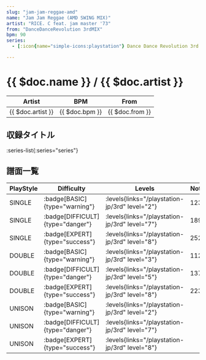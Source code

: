 ```yaml
---
slug: "jam-jam-reggae-amd"
name: "Jam Jam Reggae (AMD SWING MIX)"
artist: "RICE. C feat. jam master '73"
from: "DanceDanceRevolution 3rdMIX"
bpm: 90
series:
  - [:icon{name="simple-icons:playstation"} Dance Dance Revolution 3rd MIX :icon{name="flag:jp-4x3"}](/playstation-jp/3rd)

---
```


# {{ $doc.name }} / {{ $doc.artist }}

|Artist|BPM|From|
|------|---|----|
|{{ $doc.artist }}|{{ $doc.bpm }}|{{ $doc.from }}|

## 収録タイトル

:series-list{:series="series"}

## 譜面一覧

|PlayStyle|Difficulty|Levels|Notes|Movie|
|---------|----------|------|-----|-----|
|SINGLE| :badge[BASIC]{type="warning"}| :levels{links="/playstation-jp/3rd" level="2"}|123/0||
|SINGLE| :badge[DIFFICULT]{type="danger"}| :levels{links="/playstation-jp/3rd" level="7"}|189/0||
|SINGLE| :badge[EXPERT]{type="success"}| :levels{links="/playstation-jp/3rd" level="8"}|252/0||
|DOUBLE| :badge[BASIC]{type="warning"}| :levels{links="/playstation-jp/3rd" level="3"}|112/0||
|DOUBLE| :badge[DIFFICULT]{type="danger"}| :levels{links="/playstation-jp/3rd" level="5"}|137/0||
|DOUBLE| :badge[EXPERT]{type="success"}| :levels{links="/playstation-jp/3rd" level="8"}|223/0||
|UNISON| :badge[BASIC]{type="warning"}| :levels{links="/playstation-jp/3rd" level="2"}|||
|UNISON| :badge[DIFFICULT]{type="danger"}| :levels{links="/playstation-jp/3rd" level="7"}|||
|UNISON| :badge[EXPERT]{type="success"}| :levels{links="/playstation-jp/3rd" level="8"}|||
